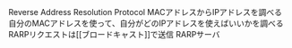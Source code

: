  Reverse Address Resolution Protocol
 MACアドレスからIPアドレスを調べる
 自分のMACアドレスを使って、自分がどのIPアドレスを使えばいいかを調べる
 RARPリクエストは[[ブロードキャスト]]で送信
 RARPサーバ